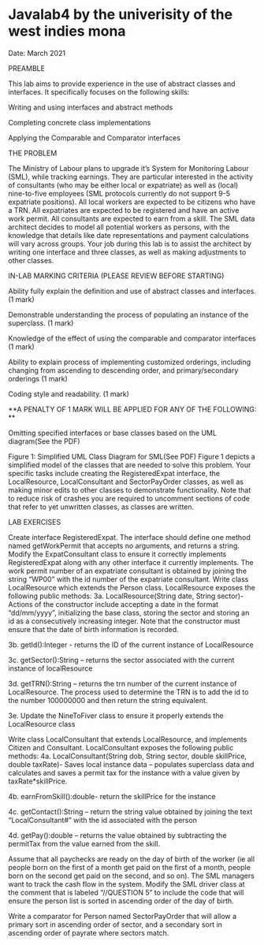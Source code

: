 # Javalab4 by the univerisity of the west indies mona
Date: March 2021

PREAMBLE

This lab aims to provide experience in the use of abstract classes and interfaces. It specifically focuses on the following skills:

Writing and using interfaces and abstract methods

Completing concrete class implementations

Applying the Comparable and Comparator interfaces

THE PROBLEM

The Ministry of Labour plans to upgrade it’s System for Monitoring Labour (SML), while tracking earnings. They are particular interested in the activity of consultants (who may be either local or expatriate) as well as (local) nine-to-five employees (SML protocols currently do not support 9-5 expatriate positions). All local workers are expected to be citizens who have a TRN. All expatriates are expected to be registered and have an active work permit. All consultants are expected to earn from a skill. The SML data architect decides to model all potential workers as persons, with the knowledge that details like date representations and payment calculations will vary across groups. Your job during this lab is to assist the architect by writing one interface and three classes, as well as making adjustments to other classes.

IN-LAB MARKING CRITERIA (PLEASE REVIEW BEFORE STARTING)

Ability fully explain the definition and use of abstract classes and interfaces.(1 mark)

Demonstrable understanding the process of populating an instance of the superclass. (1 mark)

Knowledge of the effect of using the comparable and comparator interfaces (1 mark)

Ability to explain process of implementing customized orderings, including changing from ascending to descending order, and primary/secondary orderings (1 mark)

Coding style and readability. (1 mark)

**A PENALTY OF 1 MARK WILL BE APPLIED FOR ANY OF THE FOLLOWING: **

Omitting specified interfaces or base classes based on the UML diagram(See the PDF)

Figure 1: Simplified UML Class Diagram for SML(See PDF) Figure 1 depicts a simplified model of the classes that are needed to solve this problem. Your specific tasks include creating the RegisteredExpat interface, the LocalResource, LocalConsultant and SectorPayOrder classes, as well as making minor edits to other classes to demonstrate functionality. Note that to reduce risk of crashes you are required to uncomment sections of code that refer to yet unwritten classes, as classes are written.

LAB EXERCISES

Create interface RegisteredExpat. The interface should define one method named getWorkPermit that accepts no arguments, and returns a string.
Modify the ExpatConsultant class to ensure it correctly implements RegisteredExpat along with any other interface it currently implements. The work permit number of an expatriate consultant is obtained by joining the string “WP00” with the id number of the expatriate consultant.
Write class LocalResource which extends the Person class. LocalResource exposes the following public methods:
3a. LocalResource(String date, String sector)- Actions of the constructor include accepting a date in the format “dd/mm/yyyy”, initializing the base class, storing the sector and storing an id as a consecutively increasing integer. Note that the constructor must ensure that the date of birth information is recorded.

3b. getId():Integer - returns the ID of the current instance of LocalResource

3c. getSector():String – returns the sector associated with the current instance of localResource

3d. getTRN():String – returns the trn number of the current instance of LocalResource. The process used to determine the TRN is to add the id to the number 100000000 and then return the string equivalent.

3e. Update the NineToFiver class to ensure it properly extends the LocalResource class

Write class LocalConsultant that extends LocalResource, and implements Citizen and Consultant. LocalConsultant exposes the following public methods:
4a. LocalConsultant(String dob, String sector, double skillPrice, double taxRate)- Saves local instance data – populates superclass data and calculates and saves a permit tax for the instance with a value given by taxRate*skillPrice.

4b. earnFromSkill():double- return the skillPrice for the instance

4c. getContact():String – return the string value obtained by joining the text “LocalConsultant#” with the id associated with the person

4d. getPay():double – returns the value obtained by subtracting the permitTax from the value earned from the skill.

Assume that all paychecks are ready on the day of birth of the worker (ie all people born on the first of a month get paid on the first of a month, people born on the second get paid on the second, and so on). The SML managers want to track the cash flow in the system. Modify the SML driver class at the comment that is labeled “//QUESTION 5” to include the code that will ensure the person list is sorted in ascending order of the day of birth.

Write a comparator for Person named SectorPayOrder that will allow a primary sort in ascending order of sector, and a secondary sort in ascending order of payrate where sectors match.